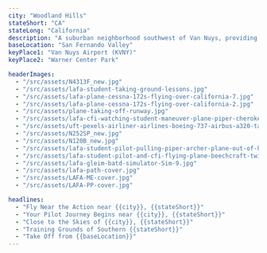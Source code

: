 ```yaml
---
city: "Woodland Hills"
stateShort: "CA"
stateLong: "California"
description: "A suburban neighborhood southwest of Van Nuys, providing easy access to the San Fernando Valley’s aviation hubs."
baseLocation: "San Fernando Valley"
keyPlace1: "Van Nuys Airport (KVNY)"
keyPlace2: "Warner Center Park"

headerImages:
  - "/src/assets/N4313F_new.jpg"
  - "/src/assets/lafa-student-taking-ground-lessons.jpg"
  - "/src/assets/lafa-plane-cessna-172s-flying-over-california-7.jpg"
  - "/src/assets/lafa-plane-cessna-172s-flying-over-california-2.jpg"
  - "/src/assets/plane-taking-off-runway.jpg"
  - "/src/assets/lafa-cfi-watching-student-maneuver-plane-piper-cherokee-outside-hangar.jpg"
  - "/src/assets/uft-pexels-airliner-airlines-boeing-737-airbus-a320-taking-off-runway.jpg"
  - "/src/assets/N252SP_new.jpg"
  - "/src/assets/N120B_new.jpg"
  - "/src/assets/lafa-student-pilot-pulling-piper-archer-plane-out-of-hangar-2.jpg"
  - "/src/assets/lafa-student-pilot-and-cfi-flying-plane-beechcraft-twin-engine-4.jpg"
  - "/src/assets/lafa-gleim-batd-simulator-Sim-9.jpg"
  - "/src/assets/lafa-path-cover.jpg"
  - "/src/assets/LAFA-ME-cover.jpg"
  - "/src/assets/LAFA-PP-cover.jpg"

headlines:
  - "Fly Near the Action near {{city}}, {{stateShort}}"
  - "Your Pilot Journey Begins near {{city}}, {{stateShort}}"
  - "Close to the Skies of {{city}}, {{stateShort}}"
  - "Training Grounds of Southern {{stateShort}}"
  - "Take Off from {{baseLocation}}"
---
```

